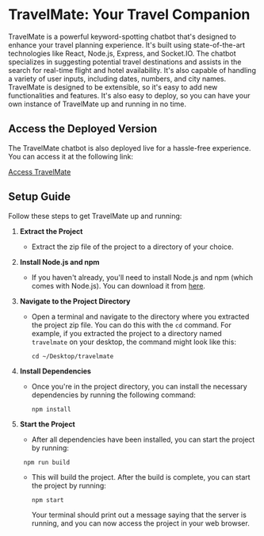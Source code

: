 # TravelMate: Your Travel Companion

TravelMate is a powerful keyword-spotting chatbot that's designed to enhance your travel planning experience. It's built using state-of-the-art technologies like React, Node.js, Express, and Socket.IO. The chatbot specializes in suggesting potential travel destinations and assists in the search for real-time flight and hotel availability.  It's also capable of handling a variety of user inputs, including dates, numbers, and city names. TravelMate is designed to be extensible, so it's easy to add new functionalities and features. It's also easy to deploy, so you can have your own instance of TravelMate up and running in no time.

## Access the Deployed Version

The TravelMate chatbot is also deployed live for a hassle-free experience. You can access it at the following link:

[Access TravelMate](https://travel-mate2.azurewebsites.net/)


## Setup Guide

Follow these steps to get TravelMate up and running:

1. **Extract the Project**
   - Extract the zip file of the project to a directory of your choice.

2. **Install Node.js and npm**
   - If you haven't already, you'll need to install Node.js and npm (which comes with Node.js). You can download it from [here](https://nodejs.org/en/download/).

3. **Navigate to the Project Directory**
   - Open a terminal and navigate to the directory where you extracted the project zip file. You can do this with the `cd` command. For example, if you extracted the project to a directory named `travelmate` on your desktop, the command might look like this:
     ```
     cd ~/Desktop/travelmate
     ```

4. **Install Dependencies**
   - Once you're in the project directory, you can install the necessary dependencies by running the following command:
     ```
     npm install
     ```


5. **Start the Project**
   - After all dependencies have been installed, you can start the project by running:
    ```
     npm run build
    ```  
   - This will build the project. After the build is complete, you can start the project by running:  

     ```
     npm start
     ```
     Your terminal should print out a message saying that the server is running, and you can now access the project in your web browser.